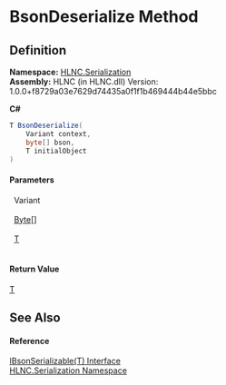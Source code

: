 # BsonDeserialize Method




## Definition
**Namespace:** <a href="N_HLNC_Serialization">HLNC.Serialization</a>  
**Assembly:** HLNC (in HLNC.dll) Version: 1.0.0+f8729a03e7629d74435a0f1f1b469444b44e5bbc

**C#**
``` C#
T BsonDeserialize(
	Variant context,
	byte[] bson,
	T initialObject
)
```



#### Parameters
<dl><dt>  Variant</dt><dd> </dd><dt>  <a href="https://learn.microsoft.com/dotnet/api/system.byte" target="_blank" rel="noopener noreferrer">Byte</a>[]</dt><dd> </dd><dt>  <a href="T_HLNC_Serialization_IBsonSerializable_1">T</a></dt><dd> </dd></dl>

#### Return Value
<a href="T_HLNC_Serialization_IBsonSerializable_1">T</a>

## See Also


#### Reference
<a href="T_HLNC_Serialization_IBsonSerializable_1">IBsonSerializable(T) Interface</a>  
<a href="N_HLNC_Serialization">HLNC.Serialization Namespace</a>  

